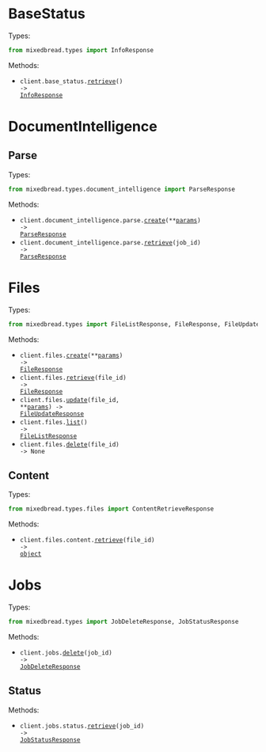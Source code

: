 # BaseStatus

Types:

```python
from mixedbread.types import InfoResponse
```

Methods:

- <code title="get /">client.base_status.<a href="./src/mixedbread/resources/base_status.py">retrieve</a>() -> <a href="./src/mixedbread/types/info_response.py">InfoResponse</a></code>

# DocumentIntelligence

## Parse

Types:

```python
from mixedbread.types.document_intelligence import ParseResponse
```

Methods:

- <code title="post /v1/document-intelligence/parse">client.document_intelligence.parse.<a href="./src/mixedbread/resources/document_intelligence/parse.py">create</a>(\*\*<a href="src/mixedbread/types/document_intelligence/parse_create_params.py">params</a>) -> <a href="./src/mixedbread/types/document_intelligence/parse_response.py">ParseResponse</a></code>
- <code title="get /v1/document-intelligence/parse/{job_id}">client.document_intelligence.parse.<a href="./src/mixedbread/resources/document_intelligence/parse.py">retrieve</a>(job_id) -> <a href="./src/mixedbread/types/document_intelligence/parse_response.py">ParseResponse</a></code>

# Files

Types:

```python
from mixedbread.types import FileListResponse, FileResponse, FileUpdateResponse
```

Methods:

- <code title="post /v1/files">client.files.<a href="./src/mixedbread/resources/files/files.py">create</a>(\*\*<a href="src/mixedbread/types/file_create_params.py">params</a>) -> <a href="./src/mixedbread/types/file_response.py">FileResponse</a></code>
- <code title="get /v1/files/{file_id}">client.files.<a href="./src/mixedbread/resources/files/files.py">retrieve</a>(file_id) -> <a href="./src/mixedbread/types/file_response.py">FileResponse</a></code>
- <code title="put /v1/files/{file_id}">client.files.<a href="./src/mixedbread/resources/files/files.py">update</a>(file_id, \*\*<a href="src/mixedbread/types/file_update_params.py">params</a>) -> <a href="./src/mixedbread/types/file_update_response.py">FileUpdateResponse</a></code>
- <code title="get /v1/files">client.files.<a href="./src/mixedbread/resources/files/files.py">list</a>() -> <a href="./src/mixedbread/types/file_list_response.py">FileListResponse</a></code>
- <code title="delete /v1/files/{file_id}">client.files.<a href="./src/mixedbread/resources/files/files.py">delete</a>(file_id) -> None</code>

## Content

Types:

```python
from mixedbread.types.files import ContentRetrieveResponse
```

Methods:

- <code title="get /v1/files/{file_id}/content">client.files.content.<a href="./src/mixedbread/resources/files/content.py">retrieve</a>(file_id) -> <a href="./src/mixedbread/types/files/content_retrieve_response.py">object</a></code>

# Jobs

Types:

```python
from mixedbread.types import JobDeleteResponse, JobStatusResponse
```

Methods:

- <code title="delete /v1/jobs/{job_id}">client.jobs.<a href="./src/mixedbread/resources/jobs/jobs.py">delete</a>(job_id) -> <a href="./src/mixedbread/types/job_delete_response.py">JobDeleteResponse</a></code>

## Status

Methods:

- <code title="get /v1/jobs/{job_id}">client.jobs.status.<a href="./src/mixedbread/resources/jobs/status.py">retrieve</a>(job_id) -> <a href="./src/mixedbread/types/job_status_response.py">JobStatusResponse</a></code>
